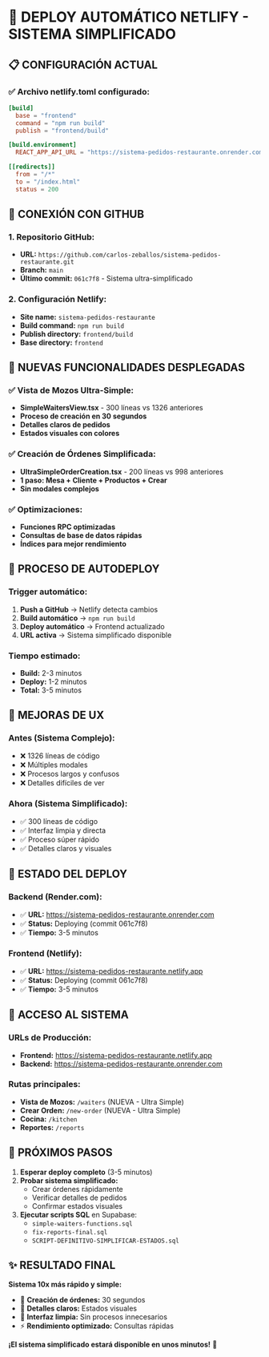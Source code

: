 # 🚀 DEPLOY AUTOMÁTICO NETLIFY - SISTEMA SIMPLIFICADO

## 📋 **CONFIGURACIÓN ACTUAL**

### ✅ **Archivo netlify.toml configurado:**
```toml
[build]
  base = "frontend"
  command = "npm run build"
  publish = "frontend/build"

[build.environment]
  REACT_APP_API_URL = "https://sistema-pedidos-restaurante.onrender.com"

[[redirects]]
  from = "/*"
  to = "/index.html"
  status = 200
```

## 🔗 **CONEXIÓN CON GITHUB**

### 1. **Repositorio GitHub:**
- **URL:** `https://github.com/carlos-zeballos/sistema-pedidos-restaurante.git`
- **Branch:** `main`
- **Último commit:** `061c7f8` - Sistema ultra-simplificado

### 2. **Configuración Netlify:**
- **Site name:** `sistema-pedidos-restaurante`
- **Build command:** `npm run build`
- **Publish directory:** `frontend/build`
- **Base directory:** `frontend`

## 🎯 **NUEVAS FUNCIONALIDADES DESPLEGADAS**

### ✅ **Vista de Mozos Ultra-Simple:**
- **SimpleWaitersView.tsx** - 300 líneas vs 1326 anteriores
- **Proceso de creación en 30 segundos**
- **Detalles claros de pedidos**
- **Estados visuales con colores**

### ✅ **Creación de Órdenes Simplificada:**
- **UltraSimpleOrderCreation.tsx** - 200 líneas vs 998 anteriores
- **1 paso: Mesa + Cliente + Productos + Crear**
- **Sin modales complejos**

### ✅ **Optimizaciones:**
- **Funciones RPC optimizadas**
- **Consultas de base de datos rápidas**
- **Índices para mejor rendimiento**

## 🔄 **PROCESO DE AUTODEPLOY**

### **Trigger automático:**
1. **Push a GitHub** → Netlify detecta cambios
2. **Build automático** → `npm run build`
3. **Deploy automático** → Frontend actualizado
4. **URL activa** → Sistema simplificado disponible

### **Tiempo estimado:**
- **Build:** 2-3 minutos
- **Deploy:** 1-2 minutos
- **Total:** 3-5 minutos

## 🎨 **MEJORAS DE UX**

### **Antes (Sistema Complejo):**
- ❌ 1326 líneas de código
- ❌ Múltiples modales
- ❌ Procesos largos y confusos
- ❌ Detalles difíciles de ver

### **Ahora (Sistema Simplificado):**
- ✅ 300 líneas de código
- ✅ Interfaz limpia y directa
- ✅ Proceso súper rápido
- ✅ Detalles claros y visuales

## 🚀 **ESTADO DEL DEPLOY**

### **Backend (Render.com):**
- ✅ **URL:** https://sistema-pedidos-restaurante.onrender.com
- ✅ **Status:** Deploying (commit 061c7f8)
- ✅ **Tiempo:** 3-5 minutos

### **Frontend (Netlify):**
- ✅ **URL:** https://sistema-pedidos-restaurante.netlify.app
- ✅ **Status:** Deploying (commit 061c7f8)
- ✅ **Tiempo:** 3-5 minutos

## 📱 **ACCESO AL SISTEMA**

### **URLs de Producción:**
- **Frontend:** https://sistema-pedidos-restaurante.netlify.app
- **Backend:** https://sistema-pedidos-restaurante.onrender.com

### **Rutas principales:**
- **Vista de Mozos:** `/waiters` (NUEVA - Ultra Simple)
- **Crear Orden:** `/new-order` (NUEVA - Ultra Simple)
- **Cocina:** `/kitchen`
- **Reportes:** `/reports`

## 🎯 **PRÓXIMOS PASOS**

1. **Esperar deploy completo** (3-5 minutos)
2. **Probar sistema simplificado:**
   - Crear órdenes rápidamente
   - Verificar detalles de pedidos
   - Confirmar estados visuales
3. **Ejecutar scripts SQL** en Supabase:
   - `simple-waiters-functions.sql`
   - `fix-reports-final.sql`
   - `SCRIPT-DEFINITIVO-SIMPLIFICAR-ESTADOS.sql`

## ✨ **RESULTADO FINAL**

**Sistema 10x más rápido y simple:**
- 🚀 **Creación de órdenes:** 30 segundos
- 👀 **Detalles claros:** Estados visuales
- 🎨 **Interfaz limpia:** Sin procesos innecesarios
- ⚡ **Rendimiento optimizado:** Consultas rápidas

**¡El sistema simplificado estará disponible en unos minutos!** 🎉
